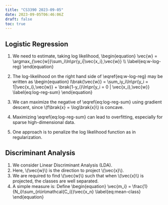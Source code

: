 ```yaml
---
title: "CS3390 2023-09-05"
date: 2023-09-05T06:46:06Z
draft: false
toc: true
---
```


## Logistic Regression

1. We need to estimate, taking log likelihood,
\begin{equation}
\vec{w} = \argmax\_{\vec{w}}\sum\_i\ln\pr{y\_i|\vec{x\_i},\vec{w}} \\\\
\label{eq:w-log-reg}
\end{equation}

2. The log-likelihood on the right hand side of \eqref{eq:w-log-reg} may be written as
\begin{equation}
l\brak{\vec{w}} = \sum\_iy\_i\ln\pr{y\_i = 1|\vec{x\_i},\vec{w}} + \brak{1-y\_i}\ln\pr{y\_i = 0 | \vec{x\_i},\vec{w}}
\label{eq:log-reg-sum}
\end{equation}

3. We can maximize the negative of \eqref{eq:log-reg-sum} using gradient descent, since \\(f\brak{x} = \log\brak{x}\\) is concave.

4. Maximizing \eqref{eq:log-reg-sum} can lead to overfitting, especially for sparse high-dimensional data.

5. One approach is to penalize the log likelihood function as in regularization.

## Discriminant Analysis

1. We consider Linear Discriminant Analysis (LDA).
2. Here, \\(\vec{w}\\) is the direction to project \\(\vec{x}\\).
3. We are required to find \\(\vec{w}\\) such that when \\(\vec{x}\\) is projected, the classes are well separated.
4. A simple measure is: Define
\begin{equation}
\vec{m\_i} = \frac{1}{N\_i}\sum\_{n\in\mathcal{C\_i}}\vec{x\_n}
\label{eq:mean-class}
\end{equation}

